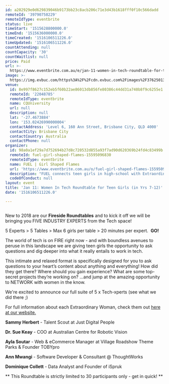 ```yaml
---
id: a202929e0d629839046b9173bb23c8acb206c71e3d43b1618fff0f10c566dadd
remoteId: '39790758229'
remoteIdType: eventbrite
status: live
timeStart: '1515628800000.0'
timeEnd: '1515636000000.0'
timeCreated: '1516106511226.0'
timeUpdated: '1516106511226.0'
countAttending: null
countCapacity: '30'
countWaitlist: null
price: Paid
url: >-
  https://www.eventbrite.com.au/e/jan-11-women-in-tech-roundtable-for-teen-girls-in-yrs-7-12-tickets-39790758229?aff=ebapi
image: >-
  https://img.evbuc.com/https%3A%2F%2Fcdn.evbuc.com%2Fimages%2F37625013%2F225145535304%2F1%2Foriginal.jpg?s=be22b0d8e314bf33755df184c5e31617
venue:
  id: 8e997f8627c152eb5f60b22ae86013db856fe80386c44dd31a740b8f9c6255e1
  remoteId: '22048785'
  remoteIdType: eventbrite
  name: CQUniversity
  url: null
  description: null
  lat: '-27.4673884'
  lon: '153.02426990000004'
  contactAddress: 'Level 6, 160 Ann Street, Brisbane City, QLD 4000'
  contactCity: Brisbane City
  contactCountry: Australia
  contactPhone: null
organizer:
  id: 98a0a1ef29a7d752694b27d8c720532d855a93f7ad90d620369b24fd4c83499b
  remoteId: fuel-girl-shaped-flames-15595096830
  remoteIdType: eventbrite
  name: FUEL | Girl Shaped Flames
  url: 'https://www.eventbrite.com.au/o/fuel-girl-shaped-flames-15595096830'
  description: "FUEL connects teen girls in high-school with Extraordinary Women for hands-on and interactive skill development experiences in Brisbane.\\u00a0\\r\\n\t\t\t\t\t\t\\r\\n\t\t\t\t\t\t\\r\\n\t\t\t\t\t\t\\r\\n\t\t\t\t\t\t\\r\\n\t\t\t\t\t\t\\r\\n\t\t\t\t\t\t\\r\\n\t\t\t\t\t\t\\r\\n\t\t\t\t\t\t\\r\\n\t\t\t\t\t\t\\r\\n\t\t\t\t\t\t\\r\\n\t\t\t\t\t\t\\r\\n\t\t\t\t\t\t\\r\\n\t\t\t\t\t\t\\r\\n\t\t\t\t\t\t\\r\\n\t\t\t\t\t\t\\r\\n\t\t\t\t\t\t\\r\\n\t\t\t\t\t\t\\r\\n\t\t\t\t\t\t\\r\\n\t\t\t\t\t\t\\r\\n\t\t\t\t\t\t\\r\\n\t\t\t\t\t\t\\r\\n\t\t\t\t\t\t\\r\\n\t\t\t\t\t\t\\r\\n\t\t\t\t\t\t\\r\\n"
  codeOfConduct: null
layout: event
title: 'Jan 11: Women In Tech Roundtable for Teen Girls (in Yrs 7-12)'
date: '1516106511226.0'

---
```

<DIV CLASS="page" TITLE="Page 1">
<DIV CLASS="section">
<DIV CLASS="layoutArea">
<DIV CLASS="column">
<P><SPAN>New to 2018 are our <STRONG>Fireside Roundtables</STRONG> and to kick </SPAN><SPAN>it off we will be bringing you FIVE INDUSTRY EXPERTS from the </SPAN><SPAN>Tech space!</SPAN></P>
<P><SPAN>5 Experts &gt; 5 Tables &gt; Max 6 girls per table &gt; 20 minutes per expert.  <STRONG>GO!</STRONG></SPAN></P>
<P>The world of tech is on FIRE right now - and with boundless avenues to peruse in this landscape we are giving teen girls the opportunity to ask questions and dig deeper into what it really entails to work in tech. </P>
<P>This intimate and relaxed format is specifically designed for you to ask questions to your heart’s content about anything and everything! How did they get there? Where should you gain experience? What are some top- secret projects they’re working on? ...and jump at the amazing opportunity to NETWORK with women in the know. </P>
<P>We're excited to announce our full suite of 5 x Tech-xperts (see what we did there ;)</P>
<P>For full information about each Extraordinary Woman, check them out <A HREF="https://girlshapedflames.com/women-in-tech/" TARGET="_blank" REL="noreferrer noopener nofollow noopener noreferrer nofollow">here at our website.</A></P>
<P><STRONG>Sammy Herbert</STRONG> - Talent Scout at Just Digital People</P>
<P><STRONG>Dr. Sue Keay</STRONG> - COO at Australian Centre for Robotic Vision</P>
<P><STRONG>Ayla Soutar</STRONG> - Web &amp; eCommerce Manager at Village Roadshow Theme Parks &amp; Founder TOBYpro</P>

<P CLASS="p1"><SPAN CLASS="s1"><STRONG>Ann Mwangi</STRONG><SPAN> - Software Developer &amp; Consultant @ ThoughtWorks</SPAN></SPAN></P>
<P><STRONG>Dominique Collett</STRONG> - Data Analyst and Founder of iSpruk</P>
<P>** This Roundtable is strictly limited to 30 participants only - get in quick! **</P>
</DIV>
</DIV>
</DIV>
</DIV>
